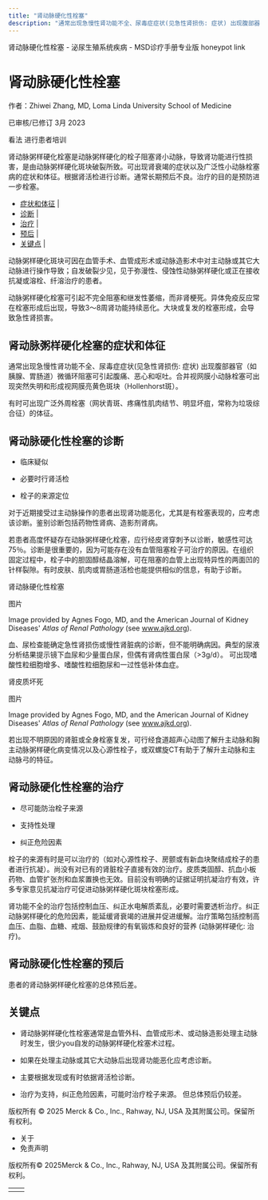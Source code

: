 ```yaml
---
title: "肾动脉硬化性栓塞"
description: "通常出现急慢性肾功能不全、尿毒症症状(见急性肾损伤: 症状) 出现腹部器官（如胰腺、胃肠道）微循环阻塞可引起腹痛、恶心和呕吐。合并视网膜小动脉栓塞可出现突然失明和形成视网膜亮黄色斑块（Hollenhorst斑）。"
---
```


﻿肾动脉硬化性栓塞 \- 泌尿生殖系统疾病 \- MSD诊疗手册专业版 honeypot link

# 肾动脉硬化性栓塞

作者：Zhiwei Zhang, MD, Loma Linda University School of Medicine

已审核/已修订 3月 2023

看法 进行患者培训

肾动脉粥样硬化栓塞是动脉粥样硬化的栓子阻塞肾小动脉，导致肾功能进行性损害，是由动脉粥样硬化斑块破裂所致。可出现肾衰竭的症状以及广泛性小动脉栓塞病的症状和体征。根据肾活检进行诊断。通常长期预后不良。治疗的目的是预防进一步栓塞。

- [症状和体征](#症状和体征_v1058503_zh) \|
- [诊断](#诊断_v1058512_zh) \|
- [治疗](#治疗_v1058532_zh) \|
- [预后](#预后_v1058529_zh) \|
- [关键点](#关键点_v11648818_zh) \|

动脉粥样硬化斑块可因在血管手术、血管成形术或动脉造影术中对主动脉或其它大动脉进行操作导致；自发破裂少见，见于弥漫性、侵蚀性动脉粥样硬化或正在接收抗凝或溶栓、纤溶治疗的患者。

动脉粥样硬化栓塞可引起不完全阻塞和继发性萎缩，而非肾梗死。异体免疫反应常在栓塞形成后出现，导致3～8周肾功能持续恶化。大块或复发的栓塞形成，会导致急性肾损害。

## 肾动脉粥样硬化栓塞的症状和体征

通常出现急慢性肾功能不全、尿毒症症状(见急性肾损伤: 症状) 出现腹部器官（如胰腺、胃肠道）微循环阻塞可引起腹痛、恶心和呕吐。合并视网膜小动脉栓塞可出现突然失明和形成视网膜亮黄色斑块（Hollenhorst斑）。

有时可出现广泛外周栓塞（网状青斑、疼痛性肌肉结节、明显坏疽，常称为垃圾综合征）的体征。

## 肾动脉硬化性栓塞的诊断

- 临床疑似

- 必要时行肾活检

- 栓子的来源定位


对于近期接受过主动脉操作的患者出现肾功能恶化，尤其是有栓塞表现的，应考虑该诊断。鉴别诊断包括药物性肾病、造影剂肾病。

若患者高度怀疑存在动脉粥样硬化栓塞，应行经皮肾穿刺予以诊断，敏感性可达75％。诊断是很重要的，因为可能存在没有血管阻塞栓子可治疗的原因。在组织固定过程中，栓子中的胆固醇结晶溶解，可在阻塞的血管上出现特异性的两面凹的针样裂隙。有时皮肤、肌肉或胃肠道活检也能提供相似的信息，有助于诊断。

肾动脉硬化性栓塞



图片

Image provided by Agnes Fogo, MD, and the American Journal of Kidney Diseases' _Atlas of Renal Pathology_ (see www.ajkd.org).

血、尿检查能确定急性肾损伤或慢性肾脏病的诊断，但不能明确病因。典型的尿液分析结果提示镜下血尿和少量蛋白尿，但偶有肾病性蛋白尿（>3g/d）。 可出现嗜酸性粒细胞增多、嗜酸性粒细胞尿和一过性低补体血症。

肾皮质坏死



图片

Image provided by Agnes Fogo, MD, and the American Journal of Kidney Diseases' _Atlas of Renal Pathology_ (see www.ajkd.org).

若出现不明原因的肾脏或全身栓塞复发，可行经食道超声心动图了解升主动脉和胸主动脉粥样硬化病变情况以及心源性栓子，或双螺旋CT有助于了解升主动脉和主动脉弓的特征。

## 肾动脉硬化性栓塞的治疗

- 尽可能防治栓子来源

- 支持性处理

- 纠正危险因素


栓子的来源有时是可以治疗的（如对心源性栓子、房颤或有新血块聚结成栓子的患者进行抗凝）。尚没有对已有的肾脏栓子直接有效的治疗。皮质类固醇、抗血小板药物、血管扩张剂和血浆置换也无效。目前没有明确的证据证明抗凝治疗有效，许多专家意见抗凝治疗可促进动脉粥样硬化斑块栓塞形成。

肾功能不全的治疗包括控制血压、纠正水电解质紊乱，必要时需要透析治疗。纠正 动脉粥样硬化的危险因素，能延缓肾衰竭的进展并促进缓解。治疗策略包括控制高血压、血脂、血糖、戒烟、鼓励规律的有氧锻炼和良好的营养 (动脉粥样硬化: 治疗)。

## 肾动脉硬化性栓塞的预后

患者的肾动脉粥样硬化栓塞的总体预后差。

## 关键点

- 肾动脉粥样硬化性栓塞通常是血管外科、血管成形术、或动脉造影处理主动脉时发生，很少you自发的动脉粥样硬化栓塞术过程。

- 如果在处理主动脉或其它大动脉后出现肾功能恶化应考虑诊断。

- 主要根据发现或有时依据肾活检诊断。

- 治疗为支持，纠正危险因素，可能时治疗栓子来源。 但总体预后仍较差。




版权所有 © 2025
Merck & Co., Inc., Rahway, NJ, USA 及其附属公司。保留所有权利。

- 关于
- 免责声明

版权所有© 2025Merck & Co., Inc., Rahway, NJ, USA 及其附属公司。保留所有权利。

|     |     |
| --- | --- |
|  |  |